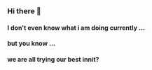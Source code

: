 ### Hi there 👋

#### I don't even know what i am doing currently ...

#### but you know ... 

#### we are all trying our best innit?



<!--
**TNAlthea/TNAlthea** is a ✨ _special_ ✨ repository because its `README.md` (this file) appears on your GitHub profile.

Here are some ideas to get you started:

- 🔭 I’m currently working on ...
- 🌱 I’m currently learning ...
- 👯 I’m looking to collaborate on ...
- 🤔 I’m looking for help with ...
- 💬 Ask me about ...
- 📫 How to reach me: ...
- 😄 Pronouns: ...
- ⚡ Fun fact: ...

Nothing to be put on that list because ...

I don't even know what i am doing currently ...

but you know ... 

we are all trying our best innit?
-->
